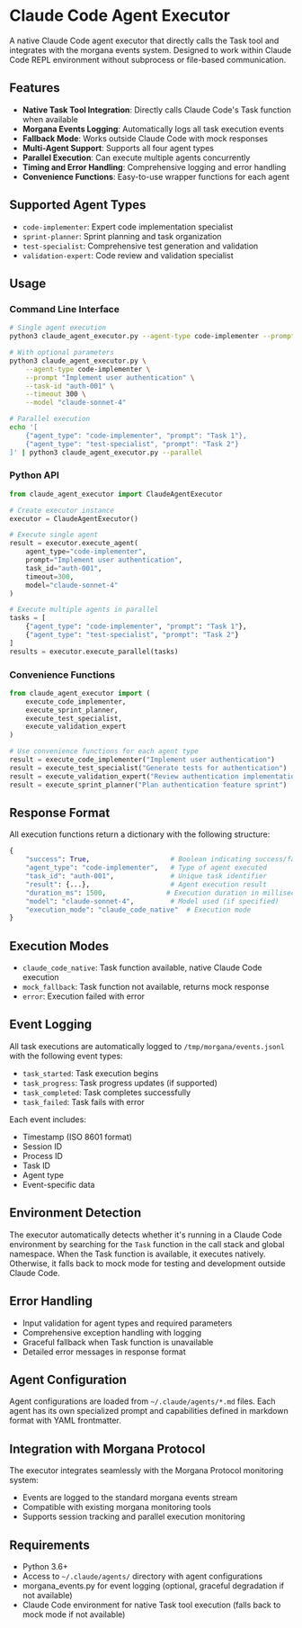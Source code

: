 # Claude Code Agent Executor

A native Claude Code agent executor that directly calls the Task tool and
integrates with the morgana events system. Designed to work within Claude Code
REPL environment without subprocess or file-based communication.

## Features

- **Native Task Tool Integration**: Directly calls Claude Code's Task function
  when available
- **Morgana Events Logging**: Automatically logs all task execution events
- **Fallback Mode**: Works outside Claude Code with mock responses
- **Multi-Agent Support**: Supports all four agent types
- **Parallel Execution**: Can execute multiple agents concurrently
- **Timing and Error Handling**: Comprehensive logging and error handling
- **Convenience Functions**: Easy-to-use wrapper functions for each agent

## Supported Agent Types

- `code-implementer`: Expert code implementation specialist
- `sprint-planner`: Sprint planning and task organization
- `test-specialist`: Comprehensive test generation and validation
- `validation-expert`: Code review and validation specialist

## Usage

### Command Line Interface

```bash
# Single agent execution
python3 claude_agent_executor.py --agent-type code-implementer --prompt "Implement user authentication"

# With optional parameters
python3 claude_agent_executor.py \
    --agent-type code-implementer \
    --prompt "Implement user authentication" \
    --task-id "auth-001" \
    --timeout 300 \
    --model "claude-sonnet-4"

# Parallel execution
echo '[
    {"agent_type": "code-implementer", "prompt": "Task 1"},
    {"agent_type": "test-specialist", "prompt": "Task 2"}
]' | python3 claude_agent_executor.py --parallel
```

### Python API

```python
from claude_agent_executor import ClaudeAgentExecutor

# Create executor instance
executor = ClaudeAgentExecutor()

# Execute single agent
result = executor.execute_agent(
    agent_type="code-implementer",
    prompt="Implement user authentication",
    task_id="auth-001",
    timeout=300,
    model="claude-sonnet-4"
)

# Execute multiple agents in parallel
tasks = [
    {"agent_type": "code-implementer", "prompt": "Task 1"},
    {"agent_type": "test-specialist", "prompt": "Task 2"}
]
results = executor.execute_parallel(tasks)
```

### Convenience Functions

```python
from claude_agent_executor import (
    execute_code_implementer,
    execute_sprint_planner,
    execute_test_specialist,
    execute_validation_expert
)

# Use convenience functions for each agent type
result = execute_code_implementer("Implement user authentication")
result = execute_test_specialist("Generate tests for authentication")
result = execute_validation_expert("Review authentication implementation")
result = execute_sprint_planner("Plan authentication feature sprint")
```

## Response Format

All execution functions return a dictionary with the following structure:

```python
{
    "success": True,                    # Boolean indicating success/failure
    "agent_type": "code-implementer",   # Type of agent executed
    "task_id": "auth-001",              # Unique task identifier
    "result": {...},                    # Agent execution result
    "duration_ms": 1500,               # Execution duration in milliseconds
    "model": "claude-sonnet-4",         # Model used (if specified)
    "execution_mode": "claude_code_native"  # Execution mode
}
```

## Execution Modes

- `claude_code_native`: Task function available, native Claude Code execution
- `mock_fallback`: Task function not available, returns mock response
- `error`: Execution failed with error

## Event Logging

All task executions are automatically logged to `/tmp/morgana/events.jsonl` with
the following event types:

- `task_started`: Task execution begins
- `task_progress`: Task progress updates (if supported)
- `task_completed`: Task completes successfully
- `task_failed`: Task fails with error

Each event includes:

- Timestamp (ISO 8601 format)
- Session ID
- Process ID
- Task ID
- Agent type
- Event-specific data

## Environment Detection

The executor automatically detects whether it's running in a Claude Code
environment by searching for the `Task` function in the call stack and global
namespace. When the Task function is available, it executes natively. Otherwise,
it falls back to mock mode for testing and development outside Claude Code.

## Error Handling

- Input validation for agent types and required parameters
- Comprehensive exception handling with logging
- Graceful fallback when Task function is unavailable
- Detailed error messages in response format

## Agent Configuration

Agent configurations are loaded from `~/.claude/agents/*.md` files. Each agent
has its own specialized prompt and capabilities defined in markdown format with
YAML frontmatter.

## Integration with Morgana Protocol

The executor integrates seamlessly with the Morgana Protocol monitoring system:

- Events are logged to the standard morgana events stream
- Compatible with existing morgana monitoring tools
- Supports session tracking and parallel execution monitoring

## Requirements

- Python 3.6+
- Access to `~/.claude/agents/` directory with agent configurations
- morgana_events.py for event logging (optional, graceful degradation if not
  available)
- Claude Code environment for native Task tool execution (falls back to mock
  mode if not available)
